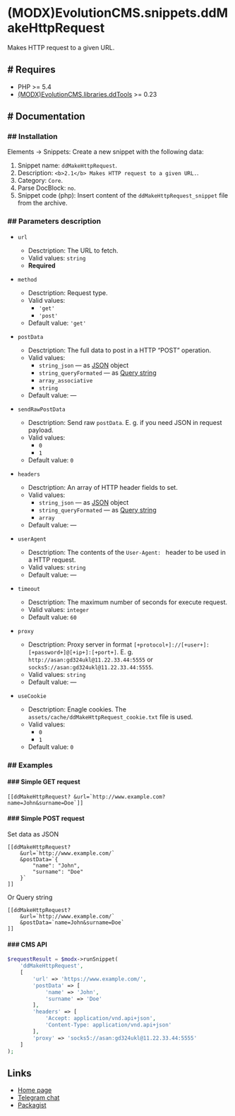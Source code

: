 # (MODX)EvolutionCMS.snippets.ddMakeHttpRequest

Makes HTTP request to a given URL.


## # Requires
* PHP >= 5.4
* [(MODX)EvolutionCMS.libraries.ddTools](http://code.divandesign.biz/modx/ddtools) >= 0.23


## # Documentation


### ## Installation
Elements → Snippets: Create a new snippet with the following data:

1. Snippet name: `ddMakeHttpRequest`.
2. Description: `<b>2.1</b> Makes HTTP request to a given URL.`.
3. Category: `Core`.
4. Parse DocBlock: `no`.
5. Snippet code (php): Insert content of the `ddMakeHttpRequest_snippet` file from the archive.


### ## Parameters description

* `url`
	* Desctription: The URL to fetch.
	* Valid values: `string`
	* **Required**
	
* `method`
	* Desctription: Request type.
	* Valid values:
		* `'get'`
		* `'post'`
	* Default value: `'get'`
	
* `postData`
	* Desctription: The full data to post in a HTTP “POST” operation.
	* Valid values:
		* `string_json` — as [JSON](https://en.wikipedia.org/wiki/JSON) object
		* `string_queryFormated` — as [Query string](https://en.wikipedia.org/wiki/Query_string)
		* `array_associative`
		* `string`
	* Default value: —
	
* `sendRawPostData`
	* Desctription: Send raw `postData`. E. g. if you need JSON in request payload.
	* Valid values:
		* `0`
		* `1`
	* Default value: `0`
	
* `headers`
	* Desctription: An array of HTTP header fields to set.
	* Valid values:
		* `string_json` — as [JSON](https://en.wikipedia.org/wiki/JSON) object
		* `string_queryFormated` — as [Query string](https://en.wikipedia.org/wiki/Query_string)
		* `array`
	* Default value: —
	
* `userAgent`
	* Desctription: The contents of the `User-Agent: ` header to be used in a HTTP request.
	* Valid values: `string`
	* Default value: —
	
* `timeout`
	* Desctription: The maximum number of seconds for execute request.
	* Valid values: `integer`
	* Default value: `60`
	
* `proxy`
	* Desctription: Proxy server in format `[+protocol+]://[+user+]:[+password+]@[+ip+]:[+port+]`. E. g. `http://asan:gd324ukl@11.22.33.44:5555` or `socks5://asan:gd324ukl@11.22.33.44:5555`.
	* Valid values: `string`
	* Default value: —
	
* `useCookie`
	* Desctription: Enagle cookies. The `assets/cache/ddMakeHttpRequest_cookie.txt` file is used.
	* Valid values:
		* `0`
		* `1`
	* Default value: `0`


### ## Examples


#### ### Simple GET request
```
[[ddMakeHttpRequest? &url=`http://www.example.com?name=John&surname=Doe`]]
```


#### ### Simple POST request
Set data as JSON
```
[[ddMakeHttpRequest?
	&url=`http://www.example.com/`
	&postData=`{
		"name": "John",
		"surname": "Doe"
	}`
]]
```
Or Query string
```
[[ddMakeHttpRequest?
	&url=`http://www.example.com/`
	&postData=`name=John&surname=Doe`
]]
```


#### ### CMS API
```php
$requestResult = $modx->runSnippet(
	'ddMakeHttpRequest',
	[
		'url' => 'https://www.example.com/',
		'postData' => [
			'name' => 'John',
			'surname' => 'Doe'
		],
		'headers' => [
			'Accept: application/vnd.api+json',
			'Content-Type: application/vnd.api+json'
		],
		'proxy' => 'socks5://asan:gd324ukl@11.22.33.44:5555'
	]
);
```


## Links

* [Home page](https://code.divandesign.biz/modx/ddmakehttprequest)
* [Telegram chat](https://t.me/dd_code)
* [Packagist](https://packagist.org/packages/dd/evolutioncms-snippets-ddmakehttprequest)
